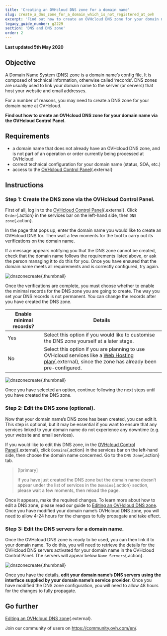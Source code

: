 ```yaml
---
title: 'Creating an OVHcloud DNS zone for a domain name'
slug: create_a_dns_zone_for_a_domain_which_is_not_registered_at_ovh
excerpt: 'Find out how to create an OVHcloud DNS zone for your domain name via the OVHcloud Control Panel'
legacy_guide_number: g2229
section: 'DNS and DNS zone'
order: 2
---
```


**Last updated 5th May 2020**

## Objective

A Domain Name System (DNS) zone is a domain name’s config file. It is composed of technical information, otherwise called ‘records’. DNS zones are usually used to link your domain name to the server (or servers) that host your website and email addresses.

For a number of reasons, you may need to create a DNS zone for your domain name at OVHcloud.

**Find out how to create an OVHcloud DNS zone for your domain name via the OVHcloud Control Panel.**

## Requirements

- a domain name that does not already have an OVHcloud DNS zone, and is not part of an operation or order currently being processed at OVHcloud
- correct technical configuration for your domain name (status, SOA, etc.)
- access to the [OVHcloud Control Panel](https://www.ovh.com/auth/?action=gotomanager){.external}

## Instructions

### Step 1: Create the DNS zone via the OVHcloud Control Panel.

First of all, log in to the [OVHcloud Control Panel](https://www.ovh.com/auth/?action=gotomanager){.external}. Click `Order`{.action} in the services bar on the left-hand side, then `DNS zone`{.action}.

In the page that pops up, enter the domain name you would like to create an OVHcloud DNS for. Then wait a few moments for the tool to carry out its verifications on the domain name.

If a message appears notifying you that the DNS zone cannot be created, check that the domain name follows the requirements listed above, or ask the person managing it to do this for you. Once you have ensured that the domain name meets all requirements and is correctly configured, try again.

![dnszonecreate](images/dns-zone-create-step1.png){.thumbnail}

Once the verifications are complete, you must choose whether to enable the minimal records for the DNS zone you are going to create. The way you set your DNS records is not permanent. You can change the records after you have created the DNS zone. 

|Enable minimal records?|Details|
|---|---|
|Yes|Select this option if you would like to customise the DNS zone yourself at a later stage.|
|No|Select this option if you are planning to use OVHcloud services like a [Web Hosting plan](https://www.ovh.com/ca/en/web-hosting){.external}, since the zone has already been pre-configured.|

![dnszonecreate](images/dns-zone-create-step2.png){.thumbnail}

Once you have selected an option, continue following the next steps until you have created the DNS zone.

### Step 2: Edit the DNS zone (optional).

Now that your domain name’s DNS zone has been created, you can edit it. This step is optional, but it may be essential if you want to ensure that any services linked to your domain name do not experience any downtime (e.g. your website and email services).

If you would like to edit this DNS zone, in the [OVHcloud Control Panel](https://www.ovh.com/auth/?action=gotomanager){.external}, click `Domains`{.action} in the services bar on the left-hand side, then choose the domain name concerned. Go to the `DNS Zone`{.action} tab.

> [!primary]
>
> If you have just created the DNS zone but the domain name doesn’t appear under the list of services in the `Domains`{.action} section, please wait a few moments, then reload the page.
>

Once it appears, make the required changes. To learn more about how to edit a DNS zone, please read our guide to [Editing an OVHcloud DNS zone](../web_hosting_how_to_edit_my_dns_zone/). Once you have modified your domain name’s OVHcloud DNS zone, you will need to allow 4-24 hours for the changes to fully propagate and take effect.

### Step 3: Edit the DNS servers for a domain name.

Once the OVHcloud DNS zone is ready to be used, you can then link it to your domain name. To do this, you will need to retrieve the details for the OVHcloud DNS servers activated for your domain name in the OVHcloud Control Panel. The servers will appear below `Name Servers`{.action}.

![dnszonecreate](images/dns-zone-create-step3.png){.thumbnail}

Once you have the details, **edit your domain name’s DNS servers using the interface supplied by your domain name’s service provider.** Once you have modified the DNS zone configuration, you will need to allow 48 hours for the changes to fully propagate.

## Go further

[Editing an OVHcloud DNS zone](../web_hosting_how_to_edit_my_dns_zone/){.external}.

Join our community of users on <https://community.ovh.com/en/>.
